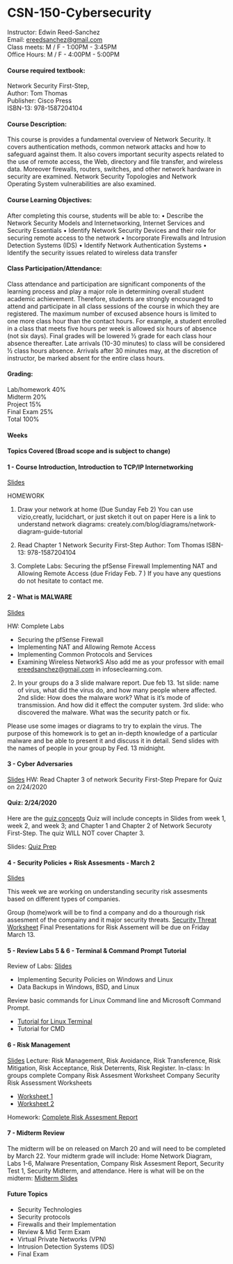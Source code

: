 # CSN-150-Cybersecurity
 
Instructor: Edwin Reed-Sanchez<br/>
Email:	ereedsanchez@gmail.com<br/>
Class meets: M / F  -  1:00PM - 3:45PM<br/>
Office Hours: M / F - 4:00PM - 5:00PM<br/>

#### Course required textbook: 
Network Security First-Step,<br/>
Author: Tom Thomas<br/>
Publisher: Cisco Press<br/>
ISBN-13: 978-1587204104 

#### Course Description: 
This course is provides a fundamental overview of Network Security. It covers authentication methods, common network attacks and how to safeguard against them. It also covers important security aspects related to the use of remote access, the Web, directory and file transfer, and wireless data. Moreover firewalls, routers, switches, and other network hardware in security are examined. Network Security Topologies and Network Operating System vulnerabilities are also examined.

#### Course Learning Objectives:
After completing this course, students will be able to:
	•	Describe the Network Security Models and Internetworking, Internet Services and Security Essentials
	•	Identify Network Security Devices and their role for securing remote access to the network
	•	Incorporate Firewalls and Intrusion Detection Systems (IDS)
	•	Identify Network Authentication Systems
	•	Identify the security issues related to wireless data transfer

#### Class Participation/Attendance:  
Class attendance and participation are significant components of the learning process and play a major role in determining overall student academic achievement. Therefore, students are strongly encouraged to attend and participate in all class sessions of the course in which they are registered. The maximum number of excused absence hours is limited to one more class hour than the contact hours. For example, a student enrolled in a class that meets five hours per week is allowed six hours of absence (not six days). Final grades will be lowered ½ grade for each class hour absence thereafter. Late arrivals (10-30 minutes) to class will be considered ½ class hours absence. Arrivals after 30 minutes may, at the discretion of instructor, be marked absent for the entire class hours.

#### Grading:  
Lab/homework  40%<br/>
Midterm 20%<br/>
Project 15%<br/>
Final Exam 25%<br/>
Total 100%<br/>


#### Weeks
#### Topics Covered (Broad scope and is subject to change)

#### 1 - Course Introduction, Introduction to TCP/IP Internetworking
[Slides](https://docs.google.com/presentation/d/1HjdD89lfYpah78l4yrrGfN_ehLDud0-ePek8CYMV9to/edit?usp=sharing)

HOMEWORK
1. Draw your network at home (Due Sunday Feb 2)
You can use vizio,creatly, lucidchart, or just sketch it out on paper
Here is a link to understand network diagrams: creately.com/blog/diagrams/network-diagram-guide-tutorial

2. Read Chapter 1
Network Security First-Step
Author: Tom Thomas
ISBN-13: 978-1587204104

3. Complete Labs: 
Securing the pfSense Firewall
Implementing NAT and Allowing Remote Access (due Friday Feb. 7 )
If you have any questions do not hesitate to contact me.


#### 2 - What is MALWARE
[Slides](https://docs.google.com/presentation/d/1ukrYbdVJr6kn92lS1YJcqRGm23cLMvX30dS6rCb6d8g/edit?usp=sharing)

HW: Complete Labs 
- Securing the pfSense Firewall
- Implementing NAT and Allowing Remote Access
- Implementing Common Protocols and Services
- Examining Wireless NetworkS
Also add me as your professor with email ereedsanchez@gmail.com in infoseclearning.com. 

2. In your groups do a 3 slide malware report. Due feb 13. 
1st slide: name of virus, what did the virus do, and how many people where affected. 
2nd slide: How does the malware work? What is it’s mode of transmission. And how did it effect the computer system. 
3rd slide: who discovered the malware. What was the security patch or fix. 

Please use some images or diagrams to try to explain the virus. The purpose of this homework is to get an in-depth knowledge of a particular malware and be able to present it and discuss it in detail. Send slides with the names of people in your group by Fed. 13 midnight. 

#### 3 - Cyber Adversaries
[Slides](https://docs.google.com/presentation/d/1oLkFhQaVt_ol68vZpLdVgMWpJJBW5rDiQEYM4w40IyU/edit?usp=sharing)
HW: Read Chapter 3 of network Security First-Step
Prepare for Quiz on 2/24/2020

#### Quiz: 2/24/2020
Here are the [quiz concepts](https://github.com/ereedsanchez/CSN-150-Cybersecurity/blob/master/Quiz-1-concepts)
Quiz will include concepts in Slides from week 1, week 2, and week 3; and Chapter 1  and Chapter 2 of Network Securoty First-Step. The quiz WILL NOT cover Chapter 3.

Slides: [Quiz Prep](https://docs.google.com/presentation/d/1auNb4FgyW92TLgnBXtj7uu4vAMBx1MrZkFjia6p72is/edit?usp=sharing
)

#### 4 - Security Policies + Risk Assesments - March 2
[Slides](https://docs.google.com/presentation/d/1or7vlaJ8Bf5fULOsoWEhq-K29Y_xNcUhsRHtM7PwJWE/edit?usp=sharing)

This week we are working on understanding security risk assesments based on different types of companies.  

Group (home)work will be to find a company and do a thourough risk assesment of the compainy and it major security threats. [Security Threat Worksheet](https://docs.google.com/document/d/1wNdnjTiPUrfewxun8oDHPNxpoNKUf7tfZyyU7n0oz4k/edit?usp=sharing)
Final Presentations for Risk Assement will be due on Friday March 13. 

#### 5 - Review Labs 5 & 6 - Terminal & Command Prompt Tutorial 
Review of Labs: 
[Slides](https://docs.google.com/presentation/d/1TDRPUZrCqidEW2b2yJGFJZowKgSDNocdOAkFdzdBUlg/edit?usp=sharing)
- Implementing Security Policies on Windows and Linux
- Data Backups in Windows, BSD, and Linux

Review basic commands for Linux Command line and Microsoft Command Prompt. 

- [Tutorial for Linux Terminal](https://maker.pro/linux/tutorial/basic-linux-commands-for-beginners)
- Tutorial for CMD

#### 6 - Risk Management
[Slides](https://docs.google.com/presentation/d/1or7vlaJ8Bf5fULOsoWEhq-K29Y_xNcUhsRHtM7PwJWE/edit?usp=sharing)
Lecture: Risk Management, Risk Avoidance, Risk Transference, Risk Mitigation, Risk Acceptance, Risk Deterrents, Risk Register.
In-class: In groups complete Company Risk Assesment Worksheet
Company Security Risk Assessment Worksheets
- [Worksheet 1](https://docs.google.com/document/d/1RtDZEnO0txyAzLwQUHwSSrhVRy2lB9JKYam4RfKON1I/edit?usp=sharing)
- [Worksheet 2](https://docs.google.com/document/d/125eoFSXncNCNY0PuCf2BLZkTZba4hBstwvfzNkWgO6k/edit?usp=sharing)

Homework: [Complete Risk Assesment Report](https://github.com/ereedsanchez/CSN-150-Cybersecurity/blob/master/Security%20Assessment%20Report)

#### 7 - Midterm Review
The midterm will be on released on March 20 and will need to be completed by March 22. 
Your midterm grade will include: Home Network Diagram, Labs 1-6, Malware Presentation, Company Risk Assesment Report, Security Test 1, Security Midterm, and attendance. 
Here is what will be on the midterm: [Midterm Slides](https://docs.google.com/presentation/d/1VGYkXgdtES914a9XQoLWappjtaPrbgAjhuwb2PjBKRY/edit?usp=sharing)


#### Future Topics 
- Security Technologies<br/>
- Security protocols<br/>
- Firewalls and their Implementation<br/>
- Review & Mid Term Exam<br/>
- Virtual Private Networks (VPN)<br/>
- Intrusion Detection Systems (IDS)<br/>
- Final Exam<br/>

